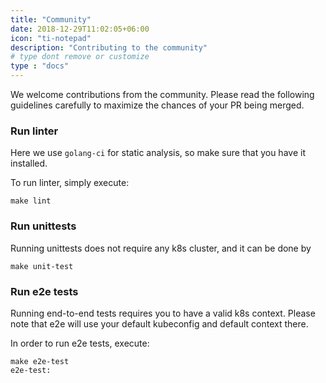 ```yaml
---
title: "Community"
date: 2018-12-29T11:02:05+06:00
icon: "ti-notepad"
description: "Contributing to the community"
# type dont remove or customize
type : "docs"
---
```

We welcome contributions from the community. Please read the following guidelines carefully to maximize the chances of your PR being merged.

### Run linter

Here we use `golang-ci` for static analysis, so make sure that you have it installed.

To run linter, simply execute:

```
make lint
```

### Run unittests

Running unittests does not require any k8s cluster, and it can be done by

```
make unit-test
```

### Run e2e tests

Running end-to-end tests requires you to have a valid k8s context. Please note that e2e will use your default kubeconfig and default context there.

In order to run e2e tests, execute: 

```
make e2e-test
e2e-test:
```
